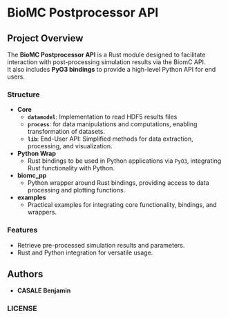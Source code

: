 # BioMC Postprocessor API



## Project Overview
The **BioMC Postprocessor API** is a Rust module designed to facilitate interaction with post-processing simulation results via the BiomC API.  
It also includes **PyO3 bindings** to provide a high-level Python API for end users.


### Structure 



- **Core**
    - **`datamodel`**: Implementation to read HDF5 results files
    - **`process`**: for data manipulations and computations, enabling transformation of datasets.
    - **`lib`**: End-User API: Simplified methods for data extraction, processing, and visualization.
- **Python Wrap**
    - Rust bindings to be used in Python applications via `PyO3`, integrating Rust functionality with Python.
- **biomc_pp**
    - Python wrapper around Rust bindings, providing access to data processing and plotting functions.
- **examples**
    - Practical examples for integrating core functionality, bindings, and wrappers.


### Features
- Retrieve pre-processed simulation results and parameters.
- Rust and Python integration for versatile usage.


## Authors

- **CASALE Benjamin**

### LICENSE 


